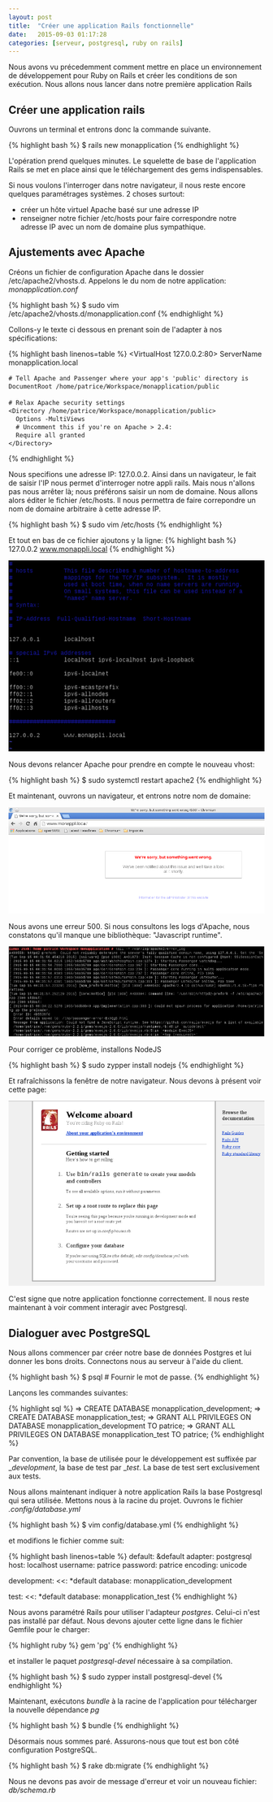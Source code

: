 ```yaml
---
layout: post
title:  "Créer une application Rails fonctionnelle"
date:   2015-09-03 01:17:28
categories: [serveur, postgresql, ruby on rails]
---
```


Nous avons vu précedemment comment mettre en place un environnement de 
développement pour Ruby on 
Rails et créer les conditions de son exécution. Nous allons nous lancer dans 
notre première application Rails 

Créer une application rails
---------------------------

Ouvrons un terminal et entrons donc la commande suivante.

{% highlight bash %}
$ rails new monapplication
{% endhighlight %}

L'opération prend quelques minutes.
Le squelette de base de l'application Rails se met en place ainsi que le 
téléchargement des gems indispensables.

Si nous voulons l'interroger dans notre navigateur, il nous reste encore 
quelques paramétrages systèmes. 2 choses surtout:

* créer un hôte virtuel Apache basé sur une adresse IP
* renseigner notre fichier /etc/hosts pour faire correspondre notre adresse IP 
avec un nom de domaine plus sympathique.


Ajustements avec Apache
-----------------------

Créons un fichier de configuration Apache dans le dossier /etc/apache2/vhosts.d.
Appelons le du nom de notre application: _monapplication.conf_

{% highlight bash %}
$ sudo vim /etc/apache2/vhosts.d/monapplication.conf
{% endhighlight %}

Collons-y le texte ci dessous en prenant soin de l'adapter à nos spécifications:

{% highlight bash linenos=table %}
<VirtualHost 127.0.0.2:80>
    ServerName monapplication.local

    # Tell Apache and Passenger where your app's 'public' directory is
    DocumentRoot /home/patrice/Workspace/monapplication/public

    # Relax Apache security settings
    <Directory /home/patrice/Workspace/monapplication/public>
      Options -MultiViews
      # Uncomment this if you're on Apache > 2.4:
      Require all granted
    </Directory>
</VirtualHost>
{% endhighlight %}

Nous specifions une adresse IP: 127.0.0.2. Ainsi dans un navigateur, le fait de 
saisir l'IP nous permet d'interroger notre appli rails. 
Mais nous n'allons pas nous arrêter là; nous préférons saisir un nom de domaine. 
Nous allons alors éditer le fichier /etc/hosts.
Il nous permettra de faire correpondre un nom de domaine arbitraire à cette 
adresse IP.

{% highlight bash %}
$ sudo vim /etc/hosts
{% endhighlight %}

Et tout en bas de ce fichier ajoutons y la ligne:
{% highlight bash %}
127.0.0.2	www.monappli.local
{% endhighlight %}

![/etc/hosts Paramétrage](/assets/host.png)

Nous devons relancer Apache pour prendre en compte le nouveau vhost:

{% highlight bash %}
$ sudo systemctl restart apache2
{% endhighlight %}

Et maintenant, ouvrons un navigateur, et entrons notre nom de domaine:
 
![Navigateur: erreur](/assets/browser2.png)

Nous avons une erreur 500.
Si nous consultons les logs d'Apache, nous constatons qu'il manque une 
bibliothèque: "Javascript runtime".

![Apache: erreur](/assets/rails2.png)

Pour corriger ce problème, installons NodeJS

{% highlight bash %}
$ sudo zypper install nodejs
{% endhighlight %}

Et rafraîchissons la fenêtre de notre navigateur. Nous devons à présent voir 
cette page:

![Apache: erreur](/assets/rails3.png)

C'est signe que notre application fonctionne correctement. Il nous reste 
maintenant à voir comment interagir avec Postgresql.

Dialoguer avec PostgreSQL
-------------------------

Nous allons commencer par créer notre base de données Postgres et lui donner les 
bons droits.
Connectons nous au serveur à l'aide du client.

{% highlight bash %}
$ psql 		# Fournir le mot de passe. 
{% endhighlight %}

Lançons les commandes suivantes:

{% highlight sql %}
=> CREATE DATABASE monapplication_development;
=> CREATE DATABASE monapplication_test;
=> GRANT ALL PRIVILEGES ON DATABASE monapplication_development TO patrice;
=> GRANT ALL PRIVILEGES ON DATABASE monapplication_test TO patrice;
{% endhighlight %}

Par convention, la base de utilisée pour le développement est suffixée par 
__development_,
la base de test par __test_. La base de test sert exclusivement aux tests.

Nous allons maintenant indiquer à notre application Rails la base Postgresql qui 
sera utilisée.
Mettons nous à la racine du projet. Ouvrons le fichier _.config/database.yml_

{% highlight bash %}
$ vim config/database.yml
{% endhighlight %}

et modifions le fichier comme suit:

{% highlight bash linenos=table %}
default: &default
  adapter: postgresql
  host: localhost
  username: patrice
  password: patrice
  encoding: unicode

development:
  <<: *default
  database: monapplication_development

test:
  <<: *default
  database: monapplication_test
{% endhighlight %}

Nous avons paramétré Rails pour utiliser l'adapteur _postgres_. Celui-ci n'est 
pas installé par défaut. Nous devons ajouter cette ligne dans le fichier Gemfile pour le charger:

{% highlight ruby  %}
gem 'pg'
{% endhighlight %}

et installer le paquet _postgresql-devel_ nécessaire à sa compilation.

{% highlight bash %}
$ sudo zypper install postgresql-devel
{% endhighlight %}

Maintenant, exécutons _bundle_ à la racine de l'application pour télécharger la nouvelle dépendance _pg_

{% highlight bash %}
$ bundle
{% endhighlight %}

Désormais nous sommes paré.
Assurons-nous que tout est bon côté configuration PostgreSQL.

{% highlight bash %}
$ rake db:migrate
{% endhighlight %}

Nous ne devons pas avoir de message d'erreur et voir un nouveau fichier: _db/schema.rb_

